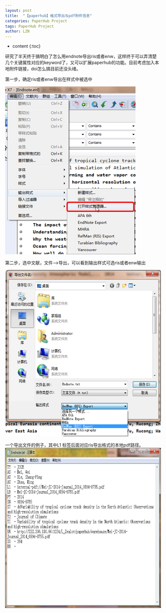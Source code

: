 ```yaml
---
layout: post
title:  "【paperhub】格式导出与pdf附件信息" 
categories: PaperHub Project
tags: PaperHub Project
author: LZN
---
```


* content
{:toc}

研究了半天终于搞明白了怎么用endnote导出ris或者enw，这样终于可以弄清楚几个关键属性对应的keyword了，又可以扩展paperhub的功能。目前考虑加入本地附件链接，doi怎么搞目前还没头绪。

第一步，确定ris或者enw导出在样式中被选中

<a href="../uploads/2015/01/Snap2.jpg"><img class="alignnone size-full wp-image-378" src="../uploads/2015/01/Snap2.jpg" alt="Snap2" width="422" height="541" /></a>

第二步，选中文献，文件--&gt;导出，可以看到输出样式可选ris或者enw输出

<a href="../uploads/2015/01/Snap3.jpg"><img class="alignnone size-full wp-image-379" src="../uploads/2015/01/Snap3.jpg" alt="Snap3" width="577" height="537" /></a>

一个导出文件的例子，其中L1 标签后面对应ris导出格式的本地pdf路径。
<a href="../uploads/2015/01/Snap3.jpg"><img class="alignnone size-full wp-image-380" src="../uploads/2015/01/QQ图片20150105185757.jpg" alt="QQ图片20150105185757" width="758" height="516" /></a>

&nbsp;